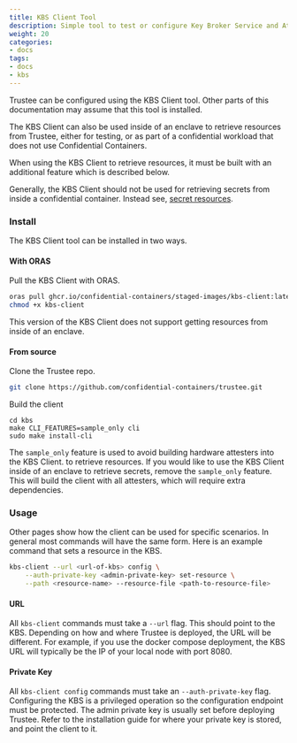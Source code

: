 ```yaml
---
title: KBS Client Tool
description: Simple tool to test or configure Key Broker Service and Attestation Service
weight: 20
categories:
- docs
tags:
- docs
- kbs
---
```


Trustee can be configured using the KBS Client tool.
Other parts of this documentation may assume that this tool is installed.

The KBS Client can also be used inside of an enclave to retrieve resources
from Trustee, either for testing, or as part of a confidential workload
that does not use Confidential Containers.

When using the KBS Client to retrieve resources, it must be built with an additional feature
which is described below.

Generally, the KBS Client should not be used for retrieving secrets from
inside a confidential container. Instead see, [secret resources](../../features/get-resource).

### Install

The KBS Client tool can be installed in two ways.

#### With ORAS

Pull the KBS Client with ORAS.

```bash
oras pull ghcr.io/confidential-containers/staged-images/kbs-client:latest
chmod +x kbs-client
```

This version of the KBS Client does not support getting resources
from inside of an enclave.

#### From source

Clone the Trustee repo.
```bash
git clone https://github.com/confidential-containers/trustee.git
```

Build the client
```
cd kbs
make CLI_FEATURES=sample_only cli
sudo make install-cli
```

The `sample_only` feature is used to avoid building hardware attesters into the KBS Client.
to retrieve resources.
If you would like to use the KBS Client inside of an enclave to retrieve secrets,
remove the `sample_only` feature.
This will build the client with all attesters, which will require extra dependencies.

### Usage

Other pages show how the client can be used for specific scenarios.
In general most commands will have the same form.
Here is an example command that sets a resource in the KBS.
```bash
kbs-client --url <url-of-kbs> config \
    --auth-private-key <admin-private-key> set-resource \
    --path <resource-name> --resource-file <path-to-resource-file>
```

#### URL
All `kbs-client` commands must take a `--url` flag.
This should point to the KBS.
Depending on how and where Trustee is deployed, the URL will be different.
For example, if you use the docker compose deployment, the KBS URL
will typically be the IP of your local node with port 8080.

#### Private Key

All `kbs-client config` commands must take an `--auth-private-key` flag.
Configuring the KBS is a privileged operation so the configuration endpoint
must be protected.
The admin private key is usually set before deploying Trustee.
Refer to the installation guide for where your private key is stored,
and point the client to it.
